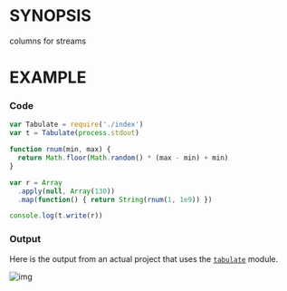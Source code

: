 # SYNOPSIS
columns for streams

# EXAMPLE
### Code
```js
var Tabulate = require('./index')
var t = Tabulate(process.stdout)

function rnum(min, max) {
  return Math.floor(Math.random() * (max - min) + min)
}

var r = Array
  .apply(null, Array(130))
  .map(function() { return String(rnum(1, 1e9)) })

console.log(t.write(r))
```

### Output
Here is the output from an actual project that uses the 
[`tabulate`](https://github.com/hij1nx/lev) module.

![img](/cols.png)
